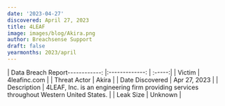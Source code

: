 ```yaml
---
date: '2023-04-27'
discovered: April 27, 2023
title: 4LEAF
image: images/blog/Akira.png
author: Breachsense Support
draft: false
yearmonths: 2023/april
---
```


| Data Breach Report------------:     |:-------------:    | :-----:|
| Victim      | 4leafinc.com      | 
| Threat Actor      | Akira      | 
| Date Discovered      | Apr 27, 2023      | 
| Description      | 4LEAF, Inc. is an engineering firm providing services throughout Western United States.      | 
| Leak Size      | Unknown      | 


